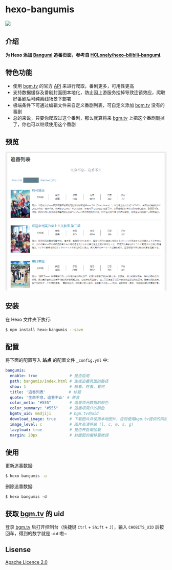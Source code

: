 # hexo-bangumis

[![](https://nodei.co/npm/hexo-bangumis.png?downloads=true&downloadRank=true&stars=true)](https://www.npmjs.com/package/hexo-bangumis)

## 介绍

**为 Hexo 添加 [Bangumi](https://bangumi.tv/) 追番页面，参考自 [HCLonely/hexo-bilibili-bangumi](https://github.com/HCLonely/hexo-bilibili-bangumi)**.

## 特色功能

* 使用 [bgm.tv](https://bgm.tv) 的官方 [API](https://github.com/bangumi/api) 来进行爬取，番剧更多，可用性更高
* 支持数据缓存及番剧封面图本地化，防止因上游服务挂掉导致连锁效应，爬取好番剧后可纯离线场景下部署
* 极端条件下可通过编辑文件来自定义番剧列表，可自定义添加 [bgm.tv](https://bgm.tv) 没有的番剧
* 总的来说，只要你爬取过这个番剧，那么就算将来 [bgm.tv](https://bgm.tv) 上把这个番剧删掉了，你也可以继续使用这个番剧

## 预览

![](img/preview.png)

## 安装

在 Hexo 文件夹下执行:
```bash
$ npm install hexo-bangumis --save
```

## 配置

将下面的配置写入 **站点** 的配置文件 `_config.yml` 中:

``` yaml
bangumis:
  enable: true              # 是否启用
  path: bangumis/index.html # 生成追番页面的路径
  show: 1                   # 想看，在看，看完
  title: '追番列表'          # 标题
  quote: '生命不息，追番不止' # 格言
  color_meta: "#555"        # 追番项元数据的颜色
  color_summary: "#555"     # 追番项简介的颜色
  bgmtv_uid: mmdjiji        # bgm.tv的uid
  download_image: true      # 下载图片并使用本地图片，否则使用bgm.tv提供的网络图源
  image_level: c            # 图片高清等级 (l, c, m, s, g)
  lazyload: true            # 是否开启懒加载
  margin: 20px              # 封面图的偏移量微调
```

## 使用

更新追番数据:
```bash
$ hexo bangumis -u
```

删除追番数据:
```
$ hexo bangumis -d
```

## 获取 [bgm.tv](https://bgm.tv) 的 uid

登录 [bgm.tv](https://bgm.tv) 后打开控制台（快捷键 `Ctrl` + `Shift` + `J`），输入 `CHOBITS_UID` 后按回车，得到的数字就是 `uid` 啦~

## Lisense

[Apache Licence 2.0](LICENSE)
